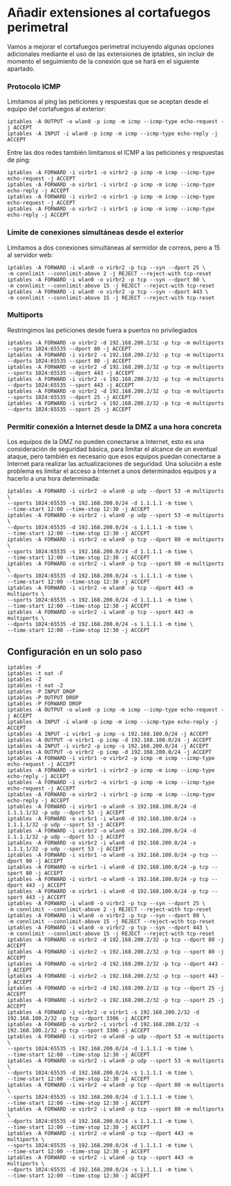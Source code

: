 # Añadir extensiones al cortafuegos perimetral

Vamos a mejorar el cortafuegos perimetral incluyendo algunas opciones
adicionales mediante el uso de las extensiones de iptables, sin
incluir de momento el seguimiento de la conexión que se hará en el
siguiente apartado.

### Protocolo ICMP

Limitamos al ping las peticiones y respuestas que se aceptan desde el
equipo del cortafuegos al exterior:

```
iptables -A OUTPUT -o wlan0 -p icmp -m icmp --icmp-type echo-request -j ACCEPT
iptables -A INPUT -i wlan0 -p icmp -m icmp --icmp-type echo-reply -j ACCEPT
```

Entre las dos redes también limitamos el ICMP a las peticiones y
respuestas de ping:

```
iptables -A FORWARD -i virbr1 -o virbr2 -p icmp -m icmp --icmp-type echo-request -j ACCEPT
iptables -A FORWARD -o virbr1 -i virbr2 -p icmp -m icmp --icmp-type echo-reply -j ACCEPT
iptables -A FORWARD -i virbr2 -o virbr1 -p icmp -m icmp --icmp-type echo-request -j ACCEPT
iptables -A FORWARD -o virbr2 -i virbr1 -p icmp -m icmp --icmp-type echo-reply -j ACCEPT
```

### Límite de conexiones simultáneas desde el exterior

Limitamos a dos conexiones simultáneas al sermidor de correos, pero a
15 al servidor web:
```
iptables -A FORWARD -i wlan0 -o virbr2 -p tcp --syn --dport 25 \ 
-m connlimit --connlimit-above 2 -j REJECT --reject-with tcp-reset
iptables -A FORWARD -i wlan0 -o virbr2 -p tcp --syn --dport 80 \
-m connlimit --connlimit-above 15 -j REJECT --reject-with tcp-reset
iptables -A FORWARD -i wlan0 -o virbr2 -p tcp --syn --dport 443 \
-m connlimit --connlimit-above 15 -j REJECT --reject-with tcp-reset
```

### Multiports

Restringimos las peticiones desde fuera a puertos no privilegiados

```
iptables -A FORWARD -o virbr2 -d 192.168.200.2/32 -p tcp -m multiports --sports 1024:65535 --dport 80 -j ACCEPT
iptables -A FORWARD -i virbr2 -s 192.168.200.2/32 -p tcp -m multiports --dports 1024:65535 --sport 80 -j ACCEPT
iptables -A FORWARD -o virbr2 -d 192.168.200.2/32 -p tcp -m multiports --sports 1024:65535 --dport 443 -j ACCEPT
iptables -A FORWARD -i virbr2 -s 192.168.200.2/32 -p tcp -m multiports --dports 1024:65535 --sport 443 -j ACCEPT
iptables -A FORWARD -o virbr2 -d 192.168.200.2/32 -p tcp -m multiports --sports 1024:65535 --dport 25 -j ACCEPT
iptables -A FORWARD -i virbr2 -s 192.168.200.2/32 -p tcp -m multiports --dports 1024:65535 --sport 25 -j ACCEPT
```

### Permitir conexión a Internet desde la DMZ a una hora concreta

Los equipos de la DMZ no pueden conectarse a Internet, esto es una
consideración de seguridad básica, para limitar el alcance de un
eventual ataque, pero también es necesario que esos equipos puedan
conectarse a Internet para realizar las actualizaciones de
seguridad. Una solución a este problema es limitar el acceso a
Internet a unos determinados equipos y a hacerlo a una hora
determinada:

```
iptables -A FORWARD -i virbr2 -o wlan0 -p udp --dport 53 -m multiports \
--sports 1024:65535 -s 192.168.200.0/24 -d 1.1.1.1 -m time \
--time-start 12:00 --time-stop 12:30 -j ACCEPT
iptables -A FORWARD -o virbr2 -i wlan0 -p udp --sport 53 -m multiports \
--dports 1024:65535 -d 192.168.200.0/24 -s 1.1.1.1 -m time \
--time-start 12:00 --time-stop 12:30 -j ACCEPT
iptables -A FORWARD -i virbr2 -o wlan0 -p tcp --dport 80 -m multiports \
--sports 1024:65535 -s 192.168.200.0/24 -d 1.1.1.1 -m time \
--time-start 12:00 --time-stop 12:30 -j ACCEPT
iptables -A FORWARD -o virbr2 -i wlan0 -p tcp --sport 80 -m multiports \
--dports 1024:65535 -d 192.168.200.0/24 -s 1.1.1.1 -m time \
--time-start 12:00 --time-stop 12:30 -j ACCEPT
iptables -A FORWARD -i virbr2 -o wlan0 -p tcp --dport 443 -m multiports \
--sports 1024:65535 -s 192.168.200.0/24 -d 1.1.1.1 -m time \
--time-start 12:00 --time-stop 12:30 -j ACCEPT
iptables -A FORWARD -o virbr2 -i wlan0 -p tcp --sport 443 -m multiports \
--dports 1024:65535 -d 192.168.200.0/24 -s 1.1.1.1 -m time \
--time-start 12:00 --time-stop 12:30 -j ACCEPT
```

## Configuración en un solo paso


```
iptables -F
iptables -t nat -F
iptables -Z
iptables -t nat -Z
iptables -P INPUT DROP
iptables -P OUTPUT DROP
iptables -P FORWARD DROP
iptables -A OUTPUT -o wlan0 -p icmp -m icmp --icmp-type echo-request -j ACCEPT
iptables -A INPUT -i wlan0 -p icmp -m icmp --icmp-type echo-reply -j ACCEPT
iptables -A INPUT -i virbr1 -p icmp -s 192.168.100.0/24 -j ACCEPT
iptables -A OUTPUT -o virbr1 -p icmp -d 192.168.100.0/24 -j ACCEPT
iptables -A INPUT -i virbr2 -p icmp -s 192.168.200.0/24 -j ACCEPT
iptables -A OUTPUT -o virbr2 -p icmp -d 192.168.200.0/24 -j ACCEPT
iptables -A FORWARD -i virbr1 -o virbr2 -p icmp -m icmp --icmp-type echo-request -j ACCEPT
iptables -A FORWARD -o virbr1 -i virbr2 -p icmp -m icmp --icmp-type echo-reply -j ACCEPT
iptables -A FORWARD -i virbr2 -o virbr1 -p icmp -m icmp --icmp-type echo-request -j ACCEPT
iptables -A FORWARD -o virbr2 -i virbr1 -p icmp -m icmp --icmp-type echo-reply -j ACCEPT
iptables -A FORWARD -i virbr1 -o wlan0 -s 192.168.100.0/24 -d 1.1.1.1/32 -p udp --dport 53 -j ACCEPT
iptables -A FORWARD -o virbr1 -i wlan0 -d 192.168.100.0/24 -s 1.1.1.1/32 -p udp --sport 53 -j ACCEPT
iptables -A FORWARD -i virbr2 -o wlan0 -s 192.168.200.0/24 -d 1.1.1.1/32 -p udp --dport 53 -j ACCEPT
iptables -A FORWARD -o virbr2 -i wlan0 -d 192.168.200.0/24 -s 1.1.1.1/32 -p udp --sport 53 -j ACCEPT
iptables -A FORWARD -i virbr1 -o wlan0 -s 192.168.100.0/24 -p tcp --dport 80 -j ACCEPT
iptables -A FORWARD -o virbr1 -i wlan0 -d 192.168.100.0/24 -p tcp --sport 80 -j ACCEPT
iptables -A FORWARD -i virbr1 -o wlan0 -s 192.168.100.0/24 -p tcp --dport 443 -j ACCEPT
iptables -A FORWARD -o virbr1 -i wlan0 -d 192.168.100.0/24 -p tcp --sport 443 -j ACCEPT
iptables -A FORWARD -i wlan0 -o virbr2 -p tcp --syn --dport 25 \ 
-m connlimit --connlimit-above 2 -j REJECT --reject-with tcp-reset
iptables -A FORWARD -i wlan0 -o virbr2 -p tcp --syn --dport 80 \
-m connlimit --connlimit-above 15 -j REJECT --reject-with tcp-reset
iptables -A FORWARD -i wlan0 -o virbr2 -p tcp --syn --dport 443 \
-m connlimit --connlimit-above 15 -j REJECT --reject-with tcp-reset
iptables -A FORWARD -o virbr2 -d 192.168.200.2/32 -p tcp --dport 80 -j ACCEPT
iptables -A FORWARD -i virbr2 -s 192.168.200.2/32 -p tcp --sport 80 -j ACCEPT
iptables -A FORWARD -o virbr2 -d 192.168.200.2/32 -p tcp --dport 443 -j ACCEPT
iptables -A FORWARD -i virbr2 -s 192.168.200.2/32 -p tcp --sport 443 -j ACCEPT
iptables -A FORWARD -o virbr2 -d 192.168.200.2/32 -p tcp --dport 25 -j ACCEPT
iptables -A FORWARD -i virbr2 -s 192.168.200.2/32 -p tcp --sport 25 -j ACCEPT
iptables -A FORWARD -i virbr2 -o virbr1 -s 192.168.200.2/32 -d 192.168.100.2/32 -p tcp --dport 3306 -j ACCEPT
iptables -A FORWARD -o virbr2 -i virbr1 -d 192.168.200.2/32 -s 192.168.100.2/32 -p tcp --sport 3306 -j ACCEPT
iptables -A FORWARD -i virbr2 -o wlan0 -p udp --dport 53 -m multiports \
--sports 1024:65535 -s 192.168.200.0/24 -d 1.1.1.1 -m time \
--time-start 12:00 --time-stop 12:30 -j ACCEPT
iptables -A FORWARD -o virbr2 -i wlan0 -p udp --sport 53 -m multiports \
--dports 1024:65535 -d 192.168.200.0/24 -s 1.1.1.1 -m time \
--time-start 12:00 --time-stop 12:30 -j ACCEPT
iptables -A FORWARD -i virbr2 -o wlan0 -p tcp --dport 80 -m multiports \
--sports 1024:65535 -s 192.168.200.0/24 -d 1.1.1.1 -m time \
--time-start 12:00 --time-stop 12:30 -j ACCEPT
iptables -A FORWARD -o virbr2 -i wlan0 -p tcp --sport 80 -m multiports \
--dports 1024:65535 -d 192.168.200.0/24 -s 1.1.1.1 -m time \
--time-start 12:00 --time-stop 12:30 -j ACCEPT
iptables -A FORWARD -i virbr2 -o wlan0 -p tcp --dport 443 -m multiports \
--sports 1024:65535 -s 192.168.200.0/24 -d 1.1.1.1 -m time \
--time-start 12:00 --time-stop 12:30 -j ACCEPT
iptables -A FORWARD -o virbr2 -i wlan0 -p tcp --sport 443 -m multiports \
--dports 1024:65535 -d 192.168.200.0/24 -s 1.1.1.1 -m time \
--time-start 12:00 --time-stop 12:30 -j ACCEPT
```

